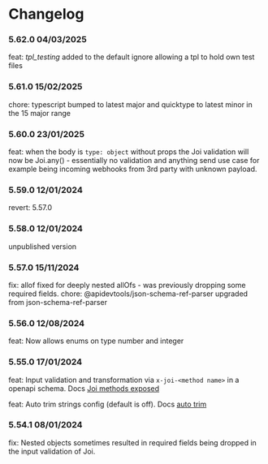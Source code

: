 # Changelog

### 5.62.0 04/03/2025
feat: _tpl_testing_ added to the default ignore allowing a tpl to hold own test files

### 5.61.0 15/02/2025
chore: typescript bumped to latest major and quicktype to latest minor in the 15 major range

### 5.60.0 23/01/2025
feat: when the body is `type: object` without props the Joi validation will now be Joi.any() - essentially no validation and anything send use case for example being incoming webhooks from 3rd party with unknown payload. 

### 5.59.0 12/01/2024
revert: 5.57.0 

### 5.58.0 12/01/2024
unpublished version

### 5.57.0 15/11/2024
fix: allof fixed for deeply nested allOfs - was previously dropping some required fields.
chore: @apidevtools/json-schema-ref-parser upgraded from json-schema-ref-parser

### 5.56.0 12/08/2024
feat: Now allows enums on type number and integer

### 5.55.0 17/01/2024
feat: Input validation and transformation via `x-joi-<method name>` in a openapi schema. Docs [Joi methods exposed](https://acr-lfr.github.io/generate-it/#/_pages/template-functions?id=joi-validation-amp-transformation)

feat: Auto trim strings config (default is off). Docs [auto trim](https://acr-lfr.github.io/generate-it/#/_pages/configuration?id=nodegenrc-joi-configuration)

### 5.54.1 08/01/2024
fix: Nested objects sometimes resulted in required fields being dropped in the input validation of Joi.

